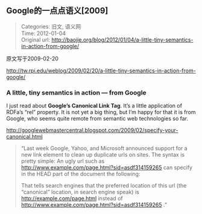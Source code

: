 Google的一点点语义[2009]
---
    
> Categories: 旧文, 语义网  
> Time: 2012-01-04  
> Original url: <http://baojie.org/blog/2012/01/04/a-little-tiny-semantics-in-action-from-google/>
    
原文写于2009-02-20

<http://tw.rpi.edu/weblog/2009/02/20/a-little-tiny-semantics-in-action-from-google/>

### A little, tiny semantics in action — from Google

I just read about **Google’s Canonical Link Tag**. It’s a little application of RDFa’s “rel” property. It is not yet a big thing, but I’m happy for that it is from Google, who seems quite remote from semantic web technologies so far.

<http://googlewebmastercentral.blogspot.com/2009/02/specify-your-canonical.html>

> “Last week Google, Yahoo, and Microsoft announced support for a new link element to clean up duplicate urls on sites. The syntax is pretty simple: An ugly url such as http://www.example.com/page.html?sid=asdf314159265 can specify in the HEAD part of the document the following:
> 
> That tells search engines that the preferred location of this url (the “canonical” location, in search engine speak) is http://example.com/page.html instead of http://www.example.com/page.html?sid=asdf314159265 .”     
    